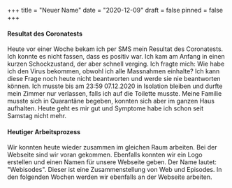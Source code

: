 +++
title = "Neuer Name"
date = "2020-12-09"
draft = false
pinned = false
+++
#### Resultat des Coronatests

Heute vor einer Woche bekam ich per SMS mein Resultat des Coronatests. Ich konnte es nicht fassen, dass es positiv war. Ich kam am Anfang in einen kurzen Schockzustand, der aber schnell verging. Ich fragte mich: Wie habe ich den Virus bekommen, obwohl ich alle Massnahmen einhalte? Ich kann diese Frage noch heute nicht beantworten und werde sie nie beantworten können. Ich musste bis am 23:59 07.12.2020 in Isolation bleiben und durfte mein Zimmer nur verlassen, falls ich auf die Toilette musste. Meine Familie musste sich in Quarantäne begeben, konnten sich aber im ganzen Haus aufhalten. Heute geht es mir gut und Symptome habe ich schon seit Samstag nicht mehr.

#### Heutiger Arbeitsprozess

Wir konnten heute wieder zusammen im gleichen Raum arbeiten. Bei der Webseite sind wir voran gekommen. Ebenfalls konnten wir ein Logo erstellen und einen Namen für unsere Webseite geben. Der Name lautet: "Webisodes". Dieser ist eine Zusammenstellung von Web und Episodes. In den folgenden Wochen werden wir ebenfalls an der Webseite arbeiten.